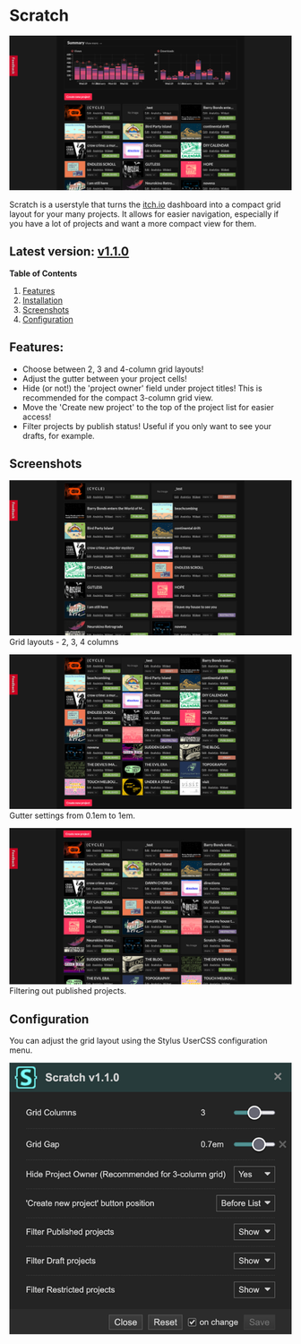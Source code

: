 # Scratch
![preview of Scratch userstyle](https://github.com/haraiva/userstyles/blob/main/itch.io/screenshots/scratch.png)

Scratch is a userstyle that turns the [itch.io](https://itch.io/) dashboard into a compact grid layout for your many projects. It allows for easier navigation, especially if you have a lot of projects and want a more compact view for them.

## Latest version: [v1.1.0](https://github.com/haraiva/userstyles/releases/tag/scratch-v1.1.0)

**Table of Contents**
1. [Features](#features)  
2. [Installation](#installation)
3. [Screenshots](#screenshots)
4. [Configuration](#configuration)

## Features:
- Choose between 2, 3 and 4-column grid layouts!
- Adjust the gutter between your project cells!
- Hide (or not!) the 'project owner' field under project titles! This is recommended for the compact 3-column grid view.
- Move the 'Create new project' to the top of the project list for easier access!
- Filter projects by publish status! Useful if you only want to see your drafts, for example. 

## Screenshots

![gif showcasing the different grid layouts](https://github.com/haraiva/userstyles/blob/main/itch.io/screenshots/scratch-grids.gif)
Grid layouts - 2, 3, 4 columns

![gif showcasing different gutter settings](https://github.com/haraiva/userstyles/blob/main/itch.io/screenshots/scratch-gutters.gif)
Gutter settings from 0.1em to 1em.

![gif showcasing different filter settings](https://github.com/haraiva/userstyles/blob/main/itch.io/screenshots/scratch-filters.gif)
Filtering out published projects.

## Configuration

You can adjust the grid layout using the Stylus UserCSS configuration menu.

![what the Stylus UserCSS configuration menu looks like for Scratch](https://github.com/haraiva/userstyles/blob/main/itch.io/screenshots/scratch-settings.png)